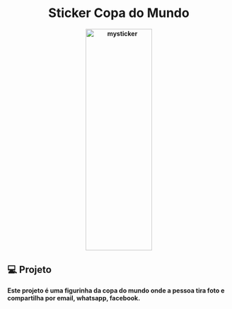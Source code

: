 <h1 align="center"> Sticker Copa do Mundo </h1>

<b>

<p align="center">
  <img alt="mysticker" src="https://github.com/danielfelix45/app-sticker_react-native/blob/master/src/assets/mySticker.png" width="150px" height="500px"/>
</p>

<b>

## 💻 Projeto

Este projeto é uma figurinha da copa do mundo onde a pessoa tira foto e compartilha por email, whatsapp, facebook.